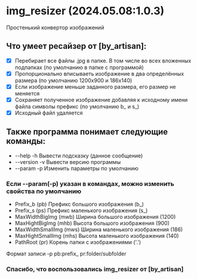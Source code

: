 # img_resizer (2024.05.08:1.0.3)
Простенький конвертор изображений

## Что умеет ресайзер от [by_artisan]:

* [x] Перебирает все файлы .jpg в папке. В том числе во всех вложенных подпапках (по умолчанию в папке с программой)
* [x] Пропорционально вписываеть изображение в два определённых размера (по умолчанию 1200x900 и 186x140)
* [x] Если изображение меньше заданного размера, его размер не меняется
* [x] Сохраняет полученное изображение добавляя к исходному имени файла символы префикс (по умолчанию b_ и s_)
* [x] Исходный файл удаляется

## Также программа понимает следующие команды:
* --help -h       Вывести подсказку (данное сообщение)
* --version -v    Вывести версию программы
* --param -p      Изменить параметры по умолчанию

### Если --param(-p) указан в командах, можно изменить свойства по умолчанию
* Prefix_b (pb)           Префикс большого изображения    (b_)
* Prefix_s (ps)           Префикс маленького изображения  (s_)
* MaxWidthBigImg (mwb)    Ширина большого изображения     (1200)
* MaxHightBigImg (mhb)    Высота большого изображения     (900)
* MaxWidthSmallImg (mws)  Ширина маленького изображения   (186)
* MaxHightSmallImg (mhs)  Высота маленького изображения   (140)
* PathRoot (pr)           Корень папки с изображениями    ('.')

Формат записи -p pb:prefix_ pr:folder/subfolder
 
### Спасибо, что воспользовались img_resizer от [by_artisan]
